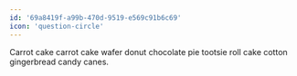 ```yaml
---
id: '69a8419f-a99b-470d-9519-e569c91b6c69'
icon: 'question-circle'
---
```


Carrot cake carrot cake wafer donut chocolate pie tootsie roll cake cotton
gingerbread candy canes.
